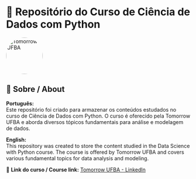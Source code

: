 # 📂 Repositório do Curso de Ciência de Dados com Python

<img src="https://media.licdn.com/dms/image/v2/D4E0BAQF_ZVEOhVgPlw/company-logo_200_200/company-logo_200_200/0/1695917708529?e=1750291200&v=beta&t=_4XGwfodBZesCClr2p9kbNCKStTBJwDTshtMyR6bbMs" alt="Tomorrow UFBA" width="100" style='border-radius: 50px' />

## 📌 Sobre / About

**Português:**  
Este repositório foi criado para armazenar os conteúdos estudados no curso de Ciência de Dados com Python. O curso é oferecido pela Tomorrow UFBA e aborda diversos tópicos fundamentais para análise e modelagem de dados.

**English:**  
This repository was created to store the content studied in the Data Science with Python course. The course is offered by Tomorrow UFBA and covers various fundamental topics for data analysis and modeling.


🔗 **Link do curso / Course link:** [Tomorrow UFBA - LinkedIn](https://www.linkedin.com/company/tomorrowufba/posts/?feedView=all)
